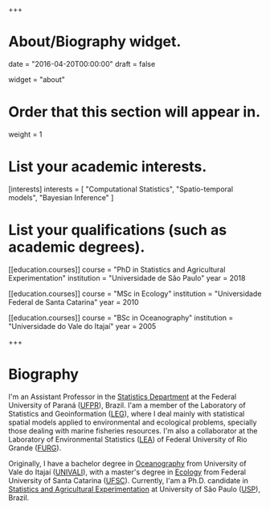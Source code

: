 +++
# About/Biography widget.

date = "2016-04-20T00:00:00"
draft = false

widget = "about"

# Order that this section will appear in.
weight = 1

# List your academic interests.
[interests]
  interests = [
    "Computational Statistics",
    "Spatio-temporal models",
    "Bayesian Inference"
  ]

# List your qualifications (such as academic degrees).
[[education.courses]]
  course = "PhD in Statistics and Agricultural Experimentation"
  institution = "Universidade de São Paulo"
  year = 2018

[[education.courses]]
  course = "MSc in Ecology"
  institution = "Universidade Federal de Santa Catarina"
  year = 2010

[[education.courses]]
  course = "BSc in Oceanography"
  institution = "Universidade do Vale do Itajaí"
  year = 2005

+++

# Biography

I'm an Assistant Professor in the [Statistics Department][1] at the
Federal University of Paraná ([UFPR][8]), Brazil. I'am a member of the
Laboratory of Statistics and Geoinformation ([LEG][]), where I deal
mainly with statistical spatial models applied to environmental and
ecological problems, specially those dealing with marine fisheries
resources. I'm also a collaborator at the Laboratory of Environmental
Statistics ([LEA][]) of Federal University of Rio Grande ([FURG][]).

Originally, I have a bachelor degree in [Oceanography][3] from University
of Vale do Itajaí ([UNIVALI][9]), with a master's degree in [Ecology][5]
from Federal University of Santa Catarina ([UFSC][10]). Currently, I'am a
Ph.D. candidate in [Statistics and Agricultural Experimentation][] at
University of São Paulo ([USP][11]), Brazil.

[1]: http://www.est.ufpr.br/
[2]: http://www.ufpr.br/
[LEG]: http://www.leg.ufpr.br/
[LEA]: http://www.imef.furg.br/index.php/laboratorios/12-lea.html
[FURG]: http://www.furg.br/
[3]: http://www.univali.br/oceano
[4]: http://www.univali.br/
[5]: http://poseco.ufsc.br
[6]: http://ufsc.br/
[Estatística e Experimentação Agronômica]: http://www4.esalq.usp.br/pg/programas/estatistica
[ESALQ]: http://www4.esalq.usp.br/
[7]: http://www5.usp.br/
[8]: https://issuu.com/ufprdigital/docs/ufpr_english
[9]: http://www.univali.br/english
[10]: http://en.ufsc.br
[Statistics and Agricultural Experimentation]: http://www.en.esalq.usp.br/graduate/programs/agricultural-statistics-and-experimentation
[11]: http://www5.usp.br/en/
